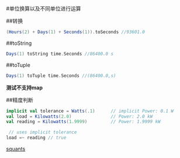 #单位换算以及不同单位进行运算

##转换

```scala
(Hours(2) + Days(1) + Seconds(1)).toSeconds //93601.0
```
##toString

```scala
Days(1) toString time.Seconds //86400.0 s
```

##toTuple

```scala
Days(1) toTuple time.Seconds //(86400.0,s)
```

**测试不支持map**

##精度判断

```scala
implicit val tolerance = Watts(.1)      // implicit Power: 0.1 W 
val load = Kilowatts(2.0)               // Power: 2.0 kW
val reading = Kilowatts(1.9999)         // Power: 1.9999 kW

 // uses implicit tolerance
load =~ reading // true
```
[squants](https://github.com/garyKeorkunian/squants)